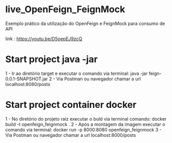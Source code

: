 # live_OpenFeign_FeignMock

Exemplo prático da utilização do OpenFeign e FeignMock para consumo de API

link : https://youtu.be/D5oepEJ9zcQ

# Start project java -jar 

1 - Ir ao diretório target e executar o comando via terminal: java -jar feign-0.0.1-SNAPSHOT.jar
2 - Via Postman ou navegador chamar a url localhost:8080/posts

# Start project container docker

1 - No diretório do projeto raiz executar o buld via terminal comando: docker build -t openfeign_feignmock .
2 - Após a montagem da imagem executar o comando via terminal: docker run -p 8000:8080 openfeign_feignmock
3 - Via Postman ou navegador chamar a url localhost:8000/posts




